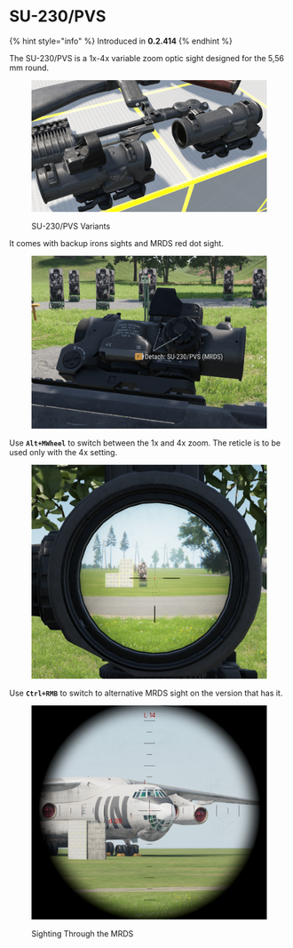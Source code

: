 # SU-230/PVS

{% hint style="info" %}
Introduced in **0.2.414**
{% endhint %}

The SU-230/PVS is a 1x-4x variable zoom optic sight designed for the 5,56 mm round.

<figure><img src="../../../../.gitbook/assets/image (1) (1) (3) (1) (1) (1).png" alt=""><figcaption><p>SU-230/PVS Variants</p></figcaption></figure>

It comes with backup irons sights and MRDS red dot sight.

<figure><img src="../../../../.gitbook/assets/image (14) (1).png" alt=""><figcaption></figcaption></figure>

Use **`Alt+MWheel`** to switch between the 1x and 4x zoom. The reticle is to be used only with the 4x setting.

<figure><img src="../../../../.gitbook/assets/image (13) (1) (1).png" alt=""><figcaption></figcaption></figure>

Use **`Ctrl+RMB`** to switch to alternative MRDS sight on the version that has it.

<figure><img src="../../../../.gitbook/assets/image (16).png" alt=""><figcaption><p>Sighting Through the MRDS</p></figcaption></figure>
